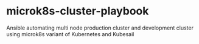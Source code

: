 # microk8s-cluster-playbook
Ansible automating multi node production cluster and development cluster using microk8s variant of Kubernetes and Kubesail
